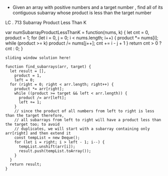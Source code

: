 
- Given an array with positive numbers and a target number , find all of its contiguous subarray whose product is less than the target number


LC . 713 Subarray Product Less Than K

var numSubarrayProductLessThanK = function(nums, k) {
    let cnt = 0, product = 1;
    for (let i = 0, j = 0; i < nums.length; i++) {
        product *= nums[i];
        while (product >= k) product /= nums[j++];
        cnt += i - j + 1
    }
    return cnt > 0 ? cnt : 0;
}

`sliding window solution here!`


```
function find_subarrays(arr, target) {
  let result = [],
    product = 1,
    left = 0;
  for (right = 0; right < arr.length; right++) {
    product *= arr[right];
    while ((product >= target && left < arr.length)) {
      product /= arr[left];
      left += 1;
    }
    // since the product of all numbers from left to right is less than the target therefore,
    // all subarrays from left to right will have a product less than the target too; to avoid
    // duplicates, we will start with a subarray containing only arr[right] and then extend it
    const tempList = new Deque();
    for (let i = right; i > left - 1; i--) {
      tempList.unshift(arr[i]);
      result.push(tempList.toArray());
    }
  }
  return result;
}

```